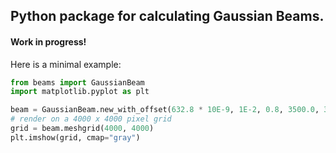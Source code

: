 ## Python package for calculating Gaussian Beams.

#### Work in progress!

Here is a minimal example:

```python
from beams import GaussianBeam
import matplotlib.pyplot as plt

beam = GaussianBeam.new_with_offset(632.8 * 10E-9, 1E-2, 0.8, 3500.0, 3500.0)
# render on a 4000 x 4000 pixel grid
grid = beam.meshgrid(4000, 4000)
plt.imshow(grid, cmap="gray")
```
